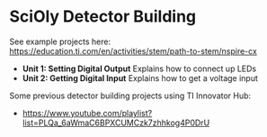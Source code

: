# SciOly Detector Building

See example projects here: https://education.ti.com/en/activities/stem/path-to-stem/nspire-cx

- **Unit 1: Setting Digital Output** Explains how to connect up LEDs
- **Unit 2: Getting Digital Input** Explains how to get a voltage input

Some previous detector building projects using TI Innovator Hub:

- https://www.youtube.com/playlist?list=PLQa_6aWmaC6BPXCUMCzk7zhhkog4P0DrU